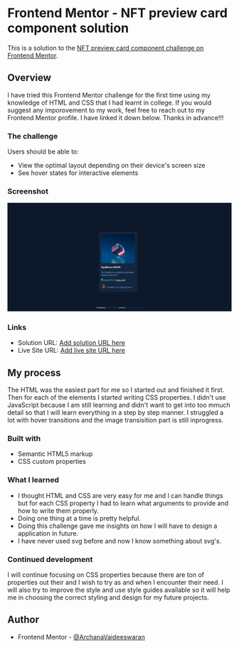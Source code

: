 # Frontend Mentor - NFT preview card component solution

This is a solution to the [NFT preview card component challenge on Frontend Mentor](https://www.frontendmentor.io/challenges/nft-preview-card-component-SbdUL_w0U).


## Overview

I have tried this Frontend Mentor challenge for the first time using my knowledge of HTML and CSS that I had learnt in college. If you would suggest any imporovement to my work, feel free to reach out to my Frontend Mentor profile. I have linked it down below. Thanks in advance!!!

### The challenge

Users should be able to:

- View the optimal layout depending on their device's screen size
- See hover states for interactive elements

### Screenshot

![Screenshot](screenshot\Screenshot193954.png)

### Links

- Solution URL: [Add solution URL here](https://your-solution-url.com)
- Live Site URL: [Add live site URL here](https://your-live-site-url.com)

## My process

The HTML was the easiest part for me so I started out and finished it first. Then for each of the elements I started writing CSS properties. I didn't use JavaScript because I am still learning and didn't want to get into too mmuch detail so that I will learn everything in a step by step manner. I struggled a lot with hover transitions and the image transisition part is still inprogress.

### Built with

- Semantic HTML5 markup
- CSS custom properties

### What I learned

- I thought HTML and CSS are very easy for me and I can handle things but for each CSS property I had to learn what arguments to provide and how to write them properly.
- Doing one thing at a time is pretty helpful.
- Doing this challenge gave me insights on how I will have to design a application in future.
- I have never used svg before and now I know something about svg's.


### Continued development

I will continue focusing on CSS properties because there are ton of properties out their and I wish to try as and when I encounter their need. I will also try to improve the style and use style guides available so it will help me in choosing the correct styling and design for my future projects.

## Author

- Frontend Mentor - [@ArchanaVaideeswaran](https://www.frontendmentor.io/profile/ArchanaVaideeswaran)

